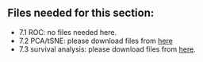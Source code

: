 ## Files needed for this section:

* 7.1 ROC: no files needed here.
* 7.2 PCA/tSNE: please download files from [here](PCA_tSNE)
* 7.3 survival analysis: please download files from [here](https://cloud.tsinghua.edu.cn/d/9719bd1205f6477bbf75/?p=/clinical_analyses&mode=list).
